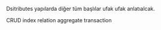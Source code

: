 Dsitributes yapılarda diğer tüm başlılar ufak ufak anlatıalcak.

CRUD
index
relation
aggregate
transaction